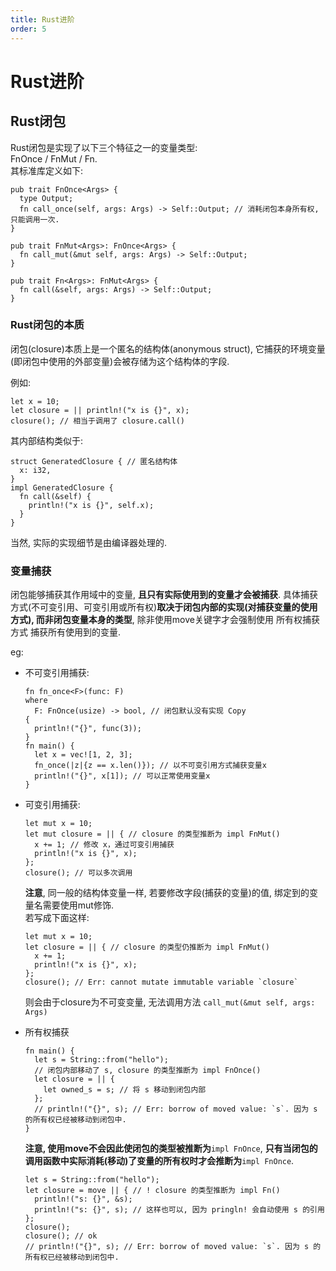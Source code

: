 ```yaml
---
title: Rust进阶
order: 5
---
```


# Rust进阶

## Rust闭包

Rust闭包是实现了以下三个特征之一的变量类型: \
FnOnce / FnMut / Fn. \
其标准库定义如下:
```rust:no-line-numbers
pub trait FnOnce<Args> {
  type Output;
  fn call_once(self, args: Args) -> Self::Output; // 消耗闭包本身所有权, 只能调用一次.
}

pub trait FnMut<Args>: FnOnce<Args> {
  fn call_mut(&mut self, args: Args) -> Self::Output;
}

pub trait Fn<Args>: FnMut<Args> {
  fn call(&self, args: Args) -> Self::Output;
}
```

### Rust闭包的本质

闭包(closure)本质上是一个匿名的结构体(anonymous struct), 它捕获的环境变量(即闭包中使用的外部变量)会被存储为这个结构体的字段.

例如: 
```rust:no-line-numbers
let x = 10;
let closure = || println!("x is {}", x);
closure(); // 相当于调用了 closure.call()
```
其内部结构类似于:
```rust:no-line-numbers
struct GeneratedClosure { // 匿名结构体
  x: i32,
}
impl GeneratedClosure {
  fn call(&self) {
    println!("x is {}", self.x);
  }
}
```
当然, 实际的实现细节是由编译器处理的.

### 变量捕获

闭包能够捕获其作用域中的变量, **且只有实际使用到的变量才会被捕获**. 具体捕获方式(不可变引用、可变引用或所有权)**取决于闭包内部的实现(对捕获变量的使用方式), 而非闭包变量本身的类型**, 除非使用move关键字才会强制使用 所有权捕获方式 捕获所有使用到的变量.

eg:
- 不可变引用捕获:
  ```rust:no-line-numbers
  fn fn_once<F>(func: F)
  where
    F: FnOnce(usize) -> bool, // 闭包默认没有实现 Copy
  {
    println!("{}", func(3));
  }
  fn main() {
    let x = vec![1, 2, 3];
    fn_once(|z|{z == x.len()}); // 以不可变引用方式捕获变量x
    println!("{}", x[1]); // 可以正常使用变量x
  }
  ```

- 可变引用捕获:
  ```rust:no-line-numbers
  let mut x = 10;
  let mut closure = || { // closure 的类型推断为 impl FnMut()
    x += 1; // 修改 x，通过可变引用捕获
    println!("x is {}", x);
  };
  closure(); // 可以多次调用
  ```
  **注意**, 同一般的结构体变量一样, 若要修改字段(捕获的变量)的值, 绑定到的变量名需要使用mut修饰. \
  若写成下面这样:
  ```rust:no-line-numbers
  let mut x = 10;
  let closure = || { // closure 的类型仍推断为 impl FnMut()
    x += 1;
    println!("x is {}", x);
  };
  closure(); // Err: cannot mutate immutable variable `closure`
  ```
  则会由于closure为不可变变量, 无法调用方法 `call_mut(&mut self, args: Args)`

- 所有权捕获
  ```rust:no-line-numbers
  fn main() {
    let s = String::from("hello");
    // 闭包内部移动了 s, closure 的类型推断为 impl FnOnce()
    let closure = || {
      let owned_s = s; // 将 s 移动到闭包内部
    };
    // println!("{}", s); // Err: borrow of moved value: `s`. 因为 s 的所有权已经被移动到闭包中.
  }
  ```
  **注意, 使用move不会因此使闭包的类型被推断为**`impl FnOnce`, **只有当闭包的调用函数中实际消耗(移动)了变量的所有权时才会推断为**`impl FnOnce`.
  ```rust:no-line-numbers
  let s = String::from("hello");
  let closure = move || { // ! closure 的类型推断为 impl Fn()
    println!("s: {}", &s);
    println!("s: {}", s); // 这样也可以, 因为 pringln! 会自动使用 s 的引用
  };
  closure();
  closure(); // ok
  // println!("{}", s); // Err: borrow of moved value: `s`. 因为 s 的所有权已经被移动到闭包中.
  ```